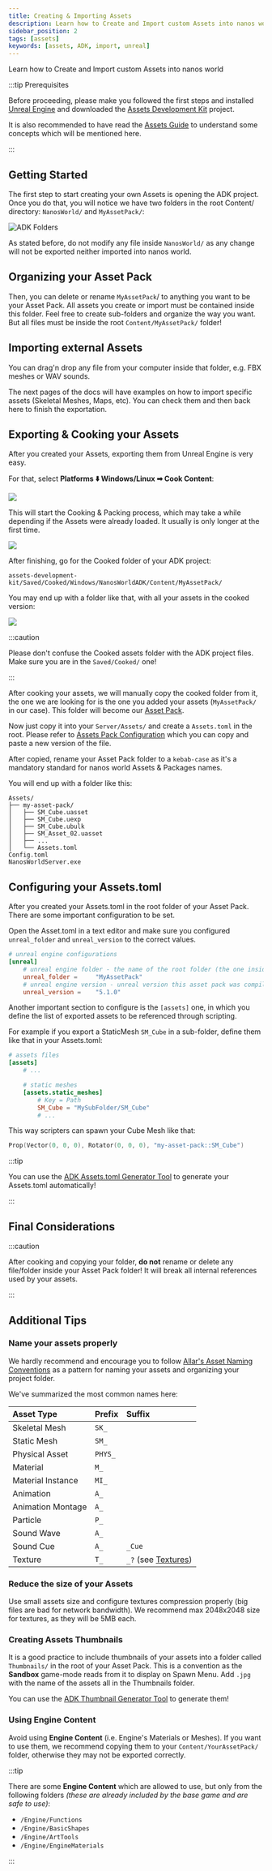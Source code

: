 ```yaml
---
title: Creating & Importing Assets
description: Learn how to Create and Import custom Assets into nanos world
sidebar_position: 2
tags: [assets]
keywords: [assets, ADK, import, unreal]
---
```


Learn how to Create and Import custom Assets into nanos world

:::tip Prerequisites

Before proceeding, please make you followed the first steps and installed [Unreal Engine](setting-up-ue.md) and downloaded the [Assets Development Kit](adk-assets-development-kit.md) project.

It is also recommended to have read the [Assets Guide](/core-concepts/assets.mdx) to understand some concepts which will be mentioned here.

:::


## Getting Started

The first step to start creating your own Assets is opening the ADK project. Once you do that, you will notice we have two folders in the root Content/ directory: `NanosWorld/` and `MyAssetPack/`:

![ADK Folders](/img/docs/adk-folders.jpg)

As stated before, do not modify any file inside `NanosWorld/` as any change will not be exported neither imported into nanos world.


## Organizing your Asset Pack

Then, you can delete or rename `MyAssetPack`/ to anything you want to be your Asset Pack. All assets you create or import must be contained inside this folder. Feel free to create sub-folders and organize the way you want. But all files must be inside the root `Content/MyAssetPack/` folder!


## Importing external Assets

You can drag'n drop any file from your computer inside that folder, e.g. FBX meshes or WAV sounds.

The next pages of the docs will have examples on how to import specific assets (Skeletal Meshes, Maps, etc). You can check them and then back here to finish the exportation.


## Exporting & Cooking your Assets

After you created your Assets, exporting them from Unreal Engine is very easy.

For that, select **Platforms ⬇️ Windows/Linux ➡ Cook Content**:

![](/img/docs/importing-assets-03.jpg)

This will start the Cooking & Packing process, which may take a while depending if the Assets were already loaded. It usually is only longer at the first time.

![](/img/docs/importing-assets-04.jpg)

After finishing, go for the Cooked folder of your ADK project:

`assets-development-kit/Saved/Cooked/Windows/NanosWorldADK/Content/MyAssetPack/`

You may end up with a folder like that, with all your assets in the cooked version:

![](/img/docs/importing-assets-05.jpg)

:::caution

Please don't confuse the Cooked assets folder with the ADK project files. Make sure you are in the `Saved/Cooked/` one!

:::

After cooking your assets, we will manually copy the cooked folder from it, the one we are looking for is the one you added your assets (`MyAssetPack/` in our case). This folder will become our [Asset Pack](/core-concepts/assets.mdx).

Now just copy it into your `Server/Assets/` and create a `Assets.toml` in the root. Please refer to [Assets Pack Configuration](/core-concepts/assets.mdx#assets-pack-configuration) which you can copy and paste a new version of the file.

After copied, rename your Asset Pack folder to a `kebab-case` as it's a mandatory standard for nanos world Assets & Packages names.

You will end up with a folder like this:

```
Assets/
├── my-asset-pack/
│   ├── SM_Cube.uasset
│   ├── SM_Cube.uexp
│   ├── SM_Cube.ubulk
│   ├── SM_Asset_02.uasset
│   ├── ...
│   └── Assets.toml
Config.toml
NanosWorldServer.exe
```


## Configuring your Assets.toml

After you created your Assets.toml in the root folder of your Asset Pack. There are some important configuration to be set.

Open the Asset.toml in a text editor and make sure you configured `unreal_folder` and `unreal_version` to the correct values.

```toml
# unreal engine configurations
[unreal]
    # unreal engine folder - the name of the root folder (the one inside UnrealProject/Content/) which the assets will have references to each other
    unreal_folder =     "MyAssetPack"
    # unreal engine version - unreal version this asset pack was compiled on
    unreal_version =    "5.1.0"
```

Another important section to configure is the `[assets]` one, in which you define the list of exported assets to be referenced through scripting.

For example if you export a StaticMesh `SM_Cube` in a sub-folder, define them like that in your Assets.toml:

```toml
# assets files
[assets]
    # ...

    # static meshes
    [assets.static_meshes]
        # Key = Path
        SM_Cube = "MySubFolder/SM_Cube"
        # ...
```

This way scripters can spawn your Cube Mesh like that:

```lua title="Server/Index.lua"
Prop(Vector(0, 0, 0), Rotator(0, 0, 0), "my-asset-pack::SM_Cube")
```

:::tip

You can use the [ADK Assets.toml Generator Tool](adk-assets-development-kit.md##assetstoml-generator) to generate your Assets.toml automatically!

:::


## Final Considerations

:::caution

After cooking and copying your folder, **do not** rename or delete any file/folder inside your Asset Pack folder! It will break all internal references used by your assets.

:::


## Additional Tips

### Name your assets properly

We hardly recommend and encourage you to follow [Allar's Asset Naming Conventions](https://github.com/Allar/ue5-style-guide#1-asset-naming-conventions-) as a pattern for naming your assets and organizing your project folder.

We've summarized the most common names here:

| **Asset Type** | **Prefix** | **Suffix** |
| :--- | :--- | :--- |
| Skeletal Mesh | `SK_` |  |
| Static Mesh | `SM_` |  |
| Physical Asset | `PHYS_` |  |
| Material | `M_` |  |
| Material Instance | `MI_` |  |
| Animation | `A_` |  |
| Animation Montage | `A_` |  |
| Particle | `P_` |  |
| Sound Wave | `A_` |  |
| Sound Cue | `A_` | `_Cue` |
| Texture | `T_` | `_?` (see [Textures](https://github.com/Allar/ue4-style-guide#anc-textures)) |


### Reduce the size of your Assets

Use small assets size and configure textures compression properly (big files are bad for network bandwidth). We recommend max 2048x2048 size for textures, as they will be 5MB each.


### Creating Assets Thumbnails

It is a good practice to include thumbnails of your assets into a folder called `Thumbnails/` in the root of your Asset Pack. This is a convention as the **Sandbox** game-mode reads from it to display on Spawn Menu. Add `.jpg` with the name of the assets all in the Thumbnails folder.

You can use the [ADK Thumbnail Generator Tool](adk-assets-development-kit.md#thumbnail-generator) to generate them!


### Using Engine Content

Avoid using **Engine Content** (i.e. Engine's Materials or Meshes). If you want to use them, we recommend copying them to your `Content/YourAssetPack/` folder, otherwise they may not be exported correctly.

:::tip

There are some **Engine Content** which are allowed to use, but only from the following folders _(these are already included by the base game and are safe to use)_:

* `/Engine/Functions`
* `/Engine/BasicShapes`
* `/Engine/ArtTools`
* `/Engine/EngineMaterials`

:::